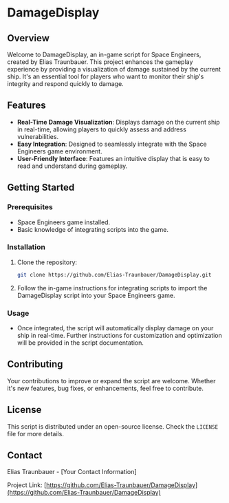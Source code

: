 
# DamageDisplay

## Overview

Welcome to DamageDisplay, an in-game script for Space Engineers, created by Elias Traunbauer. This project enhances the gameplay experience by providing a visualization of damage sustained by the current ship. It's an essential tool for players who want to monitor their ship's integrity and respond quickly to damage.

## Features

- **Real-Time Damage Visualization**: Displays damage on the current ship in real-time, allowing players to quickly assess and address vulnerabilities.
- **Easy Integration**: Designed to seamlessly integrate with the Space Engineers game environment.
- **User-Friendly Interface**: Features an intuitive display that is easy to read and understand during gameplay.

## Getting Started

### Prerequisites

- Space Engineers game installed.
- Basic knowledge of integrating scripts into the game.

### Installation

1. Clone the repository:
   ```sh
   git clone https://github.com/Elias-Traunbauer/DamageDisplay.git
   ```
2. Follow the in-game instructions for integrating scripts to import the DamageDisplay script into your Space Engineers game.

### Usage

- Once integrated, the script will automatically display damage on your ship in real-time. Further instructions for customization and optimization will be provided in the script documentation.

## Contributing

Your contributions to improve or expand the script are welcome. Whether it's new features, bug fixes, or enhancements, feel free to contribute.

## License

This script is distributed under an open-source license. Check the `LICENSE` file for more details.

## Contact

Elias Traunbauer - [Your Contact Information]

Project Link: [https://github.com/Elias-Traunbauer/DamageDisplay](https://github.com/Elias-Traunbauer/DamageDisplay)
